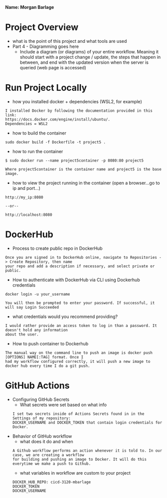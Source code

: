 **Name: Morgan Barlage**
# Project Overview

- what is the point of this project and what tools are used
- Part 4 - Diagramming goes here
  - Include a diagram (or diagrams) of your entire workflow. Meaning it should start with a project change / update, the steps that happen in between, and end with the updated version when the server is queried (web page is accessed)

# Run Project Locally

- how you installed docker + dependencies (WSL2, for example)
```
I installed Docker by following the documentation provided in this link: 
https://docs.docker.com/engine/install/ubuntu/. 
Dependencies = WSL2
```
- how to build the container
```
sudo docker build -f Dockerfile -t project5 .
```
- how to run the container
```
$ sudo docker run --name project5container -p 8080:80 project5

Where project5container is the container name and project5 is the base image.
```
- how to view the project running in the container (open a browser...go to ip and port...)
```
http://my_ip:8080

--or--

http://localhost:8080
```

# DockerHub

- Process to create public repo in DockerHub
```
Once you are signed in to DockerHub online, navigate to Repositories -> Create Repository, then name
your repo and add a description if necessary, and select private or public.
```
- How to authenticate with DockerHub via CLI using Dockerhub credentials
```
docker login -u your_username

You will then be prompted to enter your password. If successful, it will say Login Succeeded
```
- what credentials would you recommend providing?
```
I would rather provide an access token to log in than a password. It doesn't hold any information 
about the user.
```
- How to push container to Dockerhub
```
The manual way on the command line to push an image is docker push [OPTIONS] NAME[:TAG] format. Once I 
had my workflow configured correctly, it will push a new image to docker hub every time I do a git push. 
```

# GitHub Actions

- Configuring GitHub Secrets
  - What secrets were set based on what info
  ```
  I set two secrets inside of Actions Secrets found in in the Settings of my repository: 
  DOCKER_USERNAME and DOCKER_TOKEN that contain login credentials for Docker.
  ```
- Behavior of GitHub workflow
  - what does it do and when
  ```
  A Github workflow performs an action whenever it is told to. In our case, we are creating a workflow 
  for building and pushing an image to Docker. It will do this everytime we make a push to Github.
  ```
  - what variables in workflow are custom to your project
  ```
  DOCKER_HUB_REPO: cicd-3120-mbarlage
  DOCKER_TOKEN
  DOCKER_USERNAME
  ```
